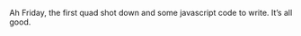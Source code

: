<!--
id: 249922069
link: http://kevinisom.info/post/249922069/ah-friday-the-first-quad-shot-down-and-some
slug: ah-friday-the-first-quad-shot-down-and-some
date: Fri Nov 20 2009 09:04:03 GMT+1300 (NZDT)
raw: {"blog_name":"kevinisom","id":249922069,"post_url":"http://kevinisom.info/post/249922069/ah-friday-the-first-quad-shot-down-and-some","slug":"ah-friday-the-first-quad-shot-down-and-some","type":"text","date":"2009-11-19 20:04:03 GMT","timestamp":1258661043,"state":"published","format":"html","reblog_key":"pC4eL6b6","tags":[],"short_url":"http://tmblr.co/Zw68YyEvO8L","highlighted":[],"feed_item":"http://twitter.com/kev_nz/statuses/5867144252","from_feed_id":"650289","note_count":0,"title":null,"body":"<p>Ah Friday, the first quad shot down and some javascript code to write. It&#8217;s all good.</p>"}
publish: 2009-11-020
tags: 
title: null
-->


Ah Friday, the first quad shot down and some javascript code to write.
It’s all good.


